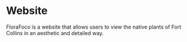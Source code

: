 # Website
FloraFoco is a website that allows users to view the native plants of Fort Collins in an aesthetic and detailed way.
